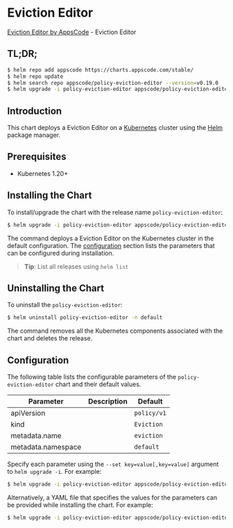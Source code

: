 # Eviction Editor

[Eviction Editor by AppsCode](https://appscode.com) - Eviction Editor

## TL;DR;

```bash
$ helm repo add appscode https://charts.appscode.com/stable/
$ helm repo update
$ helm search repo appscode/policy-eviction-editor --version=v0.19.0
$ helm upgrade -i policy-eviction-editor appscode/policy-eviction-editor -n default --create-namespace --version=v0.19.0
```

## Introduction

This chart deploys a Eviction Editor on a [Kubernetes](http://kubernetes.io) cluster using the [Helm](https://helm.sh) package manager.

## Prerequisites

- Kubernetes 1.20+

## Installing the Chart

To install/upgrade the chart with the release name `policy-eviction-editor`:

```bash
$ helm upgrade -i policy-eviction-editor appscode/policy-eviction-editor -n default --create-namespace --version=v0.19.0
```

The command deploys a Eviction Editor on the Kubernetes cluster in the default configuration. The [configuration](#configuration) section lists the parameters that can be configured during installation.

> **Tip**: List all releases using `helm list`

## Uninstalling the Chart

To uninstall the `policy-eviction-editor`:

```bash
$ helm uninstall policy-eviction-editor -n default
```

The command removes all the Kubernetes components associated with the chart and deletes the release.

## Configuration

The following table lists the configurable parameters of the `policy-eviction-editor` chart and their default values.

|     Parameter      | Description |        Default         |
|--------------------|-------------|------------------------|
| apiVersion         |             | <code>policy/v1</code> |
| kind               |             | <code>Eviction</code>  |
| metadata.name      |             | <code>eviction</code>  |
| metadata.namespace |             | <code>default</code>   |


Specify each parameter using the `--set key=value[,key=value]` argument to `helm upgrade -i`. For example:

```bash
$ helm upgrade -i policy-eviction-editor appscode/policy-eviction-editor -n default --create-namespace --version=v0.19.0 --set apiVersion=policy/v1
```

Alternatively, a YAML file that specifies the values for the parameters can be provided while
installing the chart. For example:

```bash
$ helm upgrade -i policy-eviction-editor appscode/policy-eviction-editor -n default --create-namespace --version=v0.19.0 --values values.yaml
```
